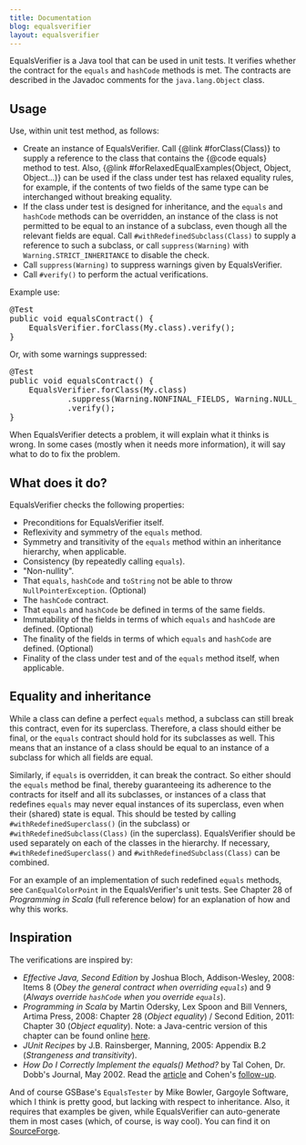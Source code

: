 ```yaml
---
title: Documentation
blog: equalsverifier
layout: equalsverifier
---
```

EqualsVerifier is a Java tool that can be used in unit tests. It verifies whether the contract for the `equals` and `hashCode` methods is met. The contracts are described in the Javadoc comments for the `java.lang.Object` class.


Usage
-----
Use, within unit test method, as follows:

* Create an instance of EqualsVerifier. Call {@link #forClass(Class)} to supply a reference to the class that contains the {@code equals} method to test. Also, {@link #forRelaxedEqualExamples(Object, Object, Object...)} can be used if the class under test has relaxed equality rules, for example, if the contents of two fields of the same type can be interchanged without breaking equality.
* If the class under test is designed for inheritance, and the `equals` and `hashCode` methods can be overridden, an instance of the class is not permitted to be equal to an instance of a subclass, even though all the relevant fields are equal. Call `#withRedefinedSubclass(Class)` to supply a reference to such a subclass, or call `suppress(Warning)` with `Warning.STRICT_INHERITANCE` to disable the check.
* Call `suppress(Warning)` to suppress warnings given by EqualsVerifier.
* Call `#verify()` to perform the actual verifications.

Example use:

<pre class="prettyprint">
@Test
public void equalsContract() {
    EqualsVerifier.forClass(My.class).verify();
}
</pre>

Or, with some warnings suppressed:

<pre class="prettyprint">
@Test
public void equalsContract() {
    EqualsVerifier.forClass(My.class)
            .suppress(Warning.NONFINAL_FIELDS, Warning.NULL_FIELDS)
            .verify();
}
</pre>

When EqualsVerifier detects a problem, it will explain what it thinks is wrong. In some cases (mostly when it needs more information), it will say what to do to fix the problem.


What does it do?
----------------
EqualsVerifier checks the following properties:

* Preconditions for EqualsVerifier itself.
* Reflexivity and symmetry of the `equals` method.
* Symmetry and transitivity of the `equals` method within an inheritance hierarchy, when applicable.
* Consistency (by repeatedly calling `equals`).
* "Non-nullity".
* That `equals`, `hashCode` and `toString` not be able to throw `NullPointerException`. (Optional)
* The `hashCode` contract.
* That `equals` and `hashCode` be defined in terms of the same fields.
* Immutability of the fields in terms of which `equals` and `hashCode` are defined. (Optional)
* The finality of the fields in terms of which `equals` and `hashCode` are defined. (Optional)
* Finality of the class under test and of the `equals` method itself, when applicable.


Equality and inheritance
------------------------
While a class can define a perfect `equals` method, a subclass can still break this contract, even for its superclass. Therefore, a class should either be final, or the `equals` contract should hold for its subclasses as well. This means that an instance of a class should be equal to an instance of a subclass for which all fields are equal.

Similarly, if `equals` is overridden, it can break the contract. So either should the `equals` method be final, thereby guaranteeing its adherence to the contracts for itself and all its subclasses, or instances of a class that redefines `equals` may never equal instances of its superclass, even when their (shared) state is equal. This should be tested by calling `#withRedefinedSuperclass()` (in the subclass) or `#withRedefinedSubclass(Class)` (in the superclass). EqualsVerifier should be used separately on each of the classes in the hierarchy. If necessary, `#withRedefinedSuperclass()` and `#withRedefinedSubclass(Class)` can be combined.

For an example of an implementation of such redefined `equals` methods, see `CanEqualColorPoint` in the EqualsVerifier's unit tests. See Chapter 28 of _Programming in Scala_ (full reference below) for an explanation of how and why this works.


Inspiration
-----------
The verifications are inspired by:

* _Effective Java, Second Edition_ by Joshua Bloch, Addison-Wesley, 2008: Items 8 (_Obey the general contract when overriding `equals`_) and 9 (_Always override `hashCode` when you override `equals`_).
* _Programming in Scala_ by Martin Odersky, Lex Spoon and Bill Venners, Artima Press, 2008: Chapter 28 (_Object equality_) / Second Edition, 2011: Chapter 30 (_Object equality_). Note: a Java-centric version of this chapter can be found online [here](http://www.artima.com/lejava/articles/equality.html).
* _JUnit Recipes_ by J.B. Rainsberger, Manning, 2005: Appendix B.2 (_Strangeness and transitivity_).
* _How Do I Correctly Implement the equals() Method?_ by Tal Cohen, Dr. Dobb's Journal, May 2002. Read the [article](http://www.ddj.com/java/184405053) and Cohen's [follow-up](http://tal.forum2.org/equals).

And of course GSBase's `EqualsTester` by Mike Bowler, Gargoyle Software, which I think is pretty good, but lacking with respect to inheritance. Also, it requires that examples be given, while EqualsVerifier can auto-generate them in most cases (which, of course, is way cool). You can find it on [SourceForge](http://gsbase.sourceforge.net/index.html).
